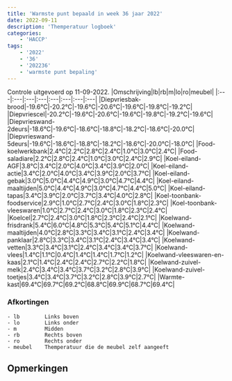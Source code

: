 ```yaml
---
title: 'Warmste punt bepaald in week 36 jaar 2022'
date: 2022-09-11
description: 'Themperatuur logboek'
categories:
    - 'HACCP'
tags:
    - '2022'
    - '36'
    - '202236'
    - 'warmste punt bepaling'
---
```

Controle uitgevoerd op 11-09-2022.
|Omschrijving|lb|rb|m|lo|ro|meubel|
|:---|:---|:---|:---|:---|:---|:---|:---|
|Diepvriesbak-brood|-19.6°C|-20.2°C|-19.6°C|-20.6°C|-19.6°C|-19.8°C|-19.2°C|
|Diepvriescel|-20.2°C|-19.6°C|-20.6°C|-19.6°C|-19.8°C|-19.2°C|-19.6°C|
|Diepvrieswand-2deurs|-18.6°C|-19.6°C|-18.6°C|-18.8°C|-18.2°C|-18.6°C|-20.0°C|
|Diepvrieswand-5deurs|-19.6°C|-18.6°C|-18.8°C|-18.2°C|-18.6°C|-20.0°C|-18.0°C|
|Food-koelwerkbank|2.4°C|2.2°C|2.8°C|2.4°C|1.0°C|3.0°C|2.4°C|
|Food-saladiare|2.2°C|2.8°C|2.4°C|1.0°C|3.0°C|2.4°C|2.9°C|
|Koel-eiland-AGF|3.8°C|3.4°C|2.0°C|4.0°C|3.4°C|3.9°C|2.0°C|
|Koel-eiland-actie|3.4°C|2.0°C|4.0°C|3.4°C|3.9°C|2.0°C|3.7°C|
|Koel-eiland-gebak|3.0°C|5.0°C|4.4°C|4.9°C|3.0°C|4.7°C|4.4°C|
|Koel-eiland-maaltijden|5.0°C|4.4°C|4.9°C|3.0°C|4.7°C|4.4°C|5.0°C|
|Koel-eiland-tapas|3.4°C|3.9°C|2.0°C|3.7°C|3.4°C|4.0°C|2.8°C|
|Koel-toonbank-foodservice|2.9°C|1.0°C|2.7°C|2.4°C|3.0°C|1.8°C|2.3°C|
|Koel-toonbank-vleeswaren|1.0°C|2.7°C|2.4°C|3.0°C|1.8°C|2.3°C|2.4°C|
|Koelcel|2.7°C|2.4°C|3.0°C|1.8°C|2.3°C|2.4°C|2.1°C|
|Koelwand-frisdrank|5.4°C|6.0°C|4.8°C|5.3°C|5.4°C|5.1°C|4.4°C|
|Koelwand-maaltijden|4.0°C|2.8°C|3.3°C|3.4°C|3.1°C|2.4°C|3.4°C|
|Koelwand-panklaar|2.8°C|3.3°C|3.4°C|3.1°C|2.4°C|3.4°C|3.4°C|
|Koelwand-vetten|3.3°C|3.4°C|3.1°C|2.4°C|3.4°C|3.4°C|3.7°C|
|Koelwand-vlees|1.4°C|1.1°C|0.4°C|1.4°C|1.4°C|1.7°C|1.2°C|
|Koelwand-vleeswaren-en-kaas|2.1°C|1.4°C|2.4°C|2.4°C|2.7°C|2.2°C|1.8°C|
|Koelwand-zuivel-melk|2.4°C|3.4°C|3.4°C|3.7°C|3.2°C|2.8°C|3.9°C|
|Koelwand-zuivel-toetjes|3.4°C|3.4°C|3.7°C|3.2°C|2.8°C|3.9°C|2.7°C|
|Warmte-kast|69.4°C|69.7°C|69.2°C|68.8°C|69.9°C|68.7°C|69.4°C|

### Afkortingen
    - lb        Links boven
    - lo        Links onder
    - m         Midden
    - rb        Rechts boven
    - ro        Rechts onder
    - meubel    Themperatuur die de meubel zelf aangeeft

## Opmerkingen


